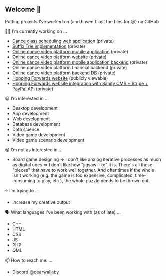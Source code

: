 ## Welcome 👋

Putting projects I've worked on (and haven't lost the files for 😢) on GitHub

👨‍💻 I’m currently working on ...
* [Dance class scheduling web application](https://github.com/ProjectsKoryHasWorkedOn/2025_Cloud_Backend) (private)
* [Suffix Trie implementation](https://github.com/ProjectsKoryHasWorkedOn/2025_suffix_trie) (private)
* [Online dance video platform mobile application](https://github.com/ProjectsKoryHasWorkedOn/DanceSyllabusesApp_2024) (private)
* [Online dance video platform website](https://dancesyllabuses.com) (private)
* [Online dance video platform mobile application backend](https://github.com/ProjectsKoryHasWorkedOn/2024_Dance_Syllabuses_App_Backend) (private)
* Online dance video platform financial backend (private)
* [Online dance video platform backend DB](https://github.com/ProjectsKoryHasWorkedOn/2024_Dance_Syllabuses_App_Backend_Data) (private)
* [Hopping Forwards website](https://hoppingforwards.com/) (publicly viewable)
* [Hopping Forwards website integration with Sanity CMS + Stripe + PayPal API](https://github.com/ProjectsKoryHasWorkedOn/2024_Hopping_Forwards_Server) (private)

😀 I’m interested in ...
* Desktop development
* App development
* Web development
* Database development
* Data science
* Video game development
* Video game scenario development

😒 I’m not as interested in ...
* Board game designing
=> I don't like analog iterative processes as much as digital ones 
=> I don't like how "jigsaw-like" it is. There's all these "pieces" that have to work well together. And oftentimes if the whole isn't working (e.g. the game is too expensive, complicated, time-consuming to play, etc.), the whole puzzle needs to be thrown out. 

⭐ I’m trying to ...
* Increase my creative output
  
🗣️ What languages I've been working with (as of late) ...
* C++
* HTML
* CSS
* JS
* PHP
* QML


📫 How to reach me: ...
* [Discord @dearwallaby](https://discord.com/users/users/351352351870943233)






